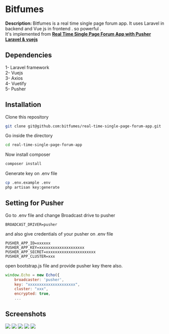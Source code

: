 # Bitfumes
<b>Description: </b>Bitfumes is a real time single page forum app. It uses Laravel in backend and Vue js in frontend . so powerful .<br>
It's implemented from [**Real Time Single Page Forum App with Pusher Laravel & vuejs**](https://www.udemy.com/course/real-time-single-page-forum-app-with-pusher-laravel-vuejs/)

## Dependencies
1- Laravel framework <br>
2- Vuejs <br>
3- Axios<br>
4- Vuetify<br>
5- Pusher <br>


## Installation

Clone this repository

```bash
git clone git@github.com:bitfumes/real-time-single-page-forum-app.git
```

Go inside the directory

```bash
cd real-time-single-page-forum-app
```

Now install composer

```bash
composer install
```

Generate key on .env file

```bash
cp .env.example .env
php artisan key:generate
```

## Setting for Pusher

Go to .env file and change Broadcast drive to pusher

```
BROADCAST_DRIVER=pusher
```

and also give credentials of your pusher on .env file

```
PUSHER_APP_ID=xxxxxx
PUSHER_APP_KEY=xxxxxxxxxxxxxxxxxxxx
PUSHER_APP_SECRET=xxxxxxxxxxxxxxxxxxxxxx
PUSHER_APP_CLUSTER=xxx
```

open bootstrap.js file and provide pusher key there also.

```javascript
window.Echo = new Echo({
    broadcaster: 'pusher',
    key: "xxxxxxxxxxxxxxxxxxxxx",
    cluster: "xxx",
    encrypted: true,
    ...
```

## Screenshots
![](https://github.com/mostafamt/real-time-single-page-forum-app/blob/master/resources/assets/img/screenshots/Screenshot1.png)
![](https://github.com/mostafamt/real-time-single-page-forum-app/blob/master/resources/assets/img/screenshots/Screenshot2.png)
![](https://github.com/mostafamt/real-time-single-page-forum-app/blob/master/resources/assets/img/screenshots/Screenshot3.png)
![](https://github.com/mostafamt/real-time-single-page-forum-app/blob/master/resources/assets/img/screenshots/Screenshot4.png)
![](https://github.com/mostafamt/real-time-single-page-forum-app/blob/master/resources/assets/img/screenshots/Screenshot5.png)
